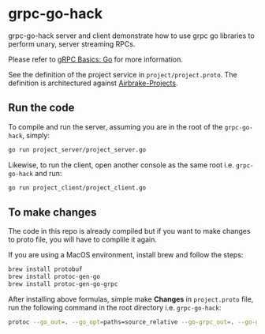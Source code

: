 
# grpc-go-hack

grpc-go-hack server and client demonstrate how to use grpc go libraries to perform unary, server streaming RPCs.

Please refer to [gRPC Basics: Go](https://grpc.io/docs/tutorials/basic/go.html) for more information.

See the definition of the project service in `project/project.proto`. The definition is architectured against [Airbrake-Projects](https://airbrake.io/docs/api/#list-projects-v4).

## Run the code

To compile and run the server, assuming you are in the root of the `grpc-go-hack`, simply:

```sh
go run project_server/project_server.go
```

Likewise, to run the client, open another console as the same root i.e. `grpc-go-hack` and run:

```sh
go run project_client/project_client.go
```

## To make changes

The code in this repo is already compiled but if you want to make changes to proto file, you will have
to complile it again.

If you are using a MacOS environment, install brew and follow the steps:

```sh
brew install protobuf
brew install protoc-gen-go
brew install protoc-gen-go-grpc
```

After installing above formulas, simple make **Changes** in `project.proto` file, run the following command in the root directory i.e. `grpc-go-hack`:

```sh
protoc --go_out=. --go_opt=paths=source_relative --go-grpc_out=. --go-grpc_opt=paths=source_relative project/project.proto
```
